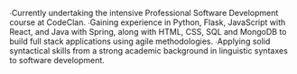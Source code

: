 ∙Currently undertaking the intensive Professional Software Development course at CodeClan.
∙Gaining experience in Python, Flask, JavaScript with React, and Java with Spring, along with HTML, CSS, SQL and MongoDB to build full stack applications using agile methodologies.
∙Applying solid syntactical skills from a strong academic background in linguistic syntaxes to software development.

